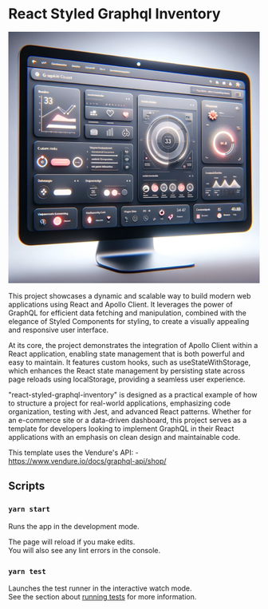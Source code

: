 # React Styled Graphql Inventory

![React Styled Graphql Inventory](./assets/logo.webp)

This project showcases a dynamic and scalable way to build modern web applications using React and Apollo Client. It leverages the power of GraphQL for efficient data fetching and manipulation, combined with the elegance of Styled Components for styling, to create a visually appealing and responsive user interface.

At its core, the project demonstrates the integration of Apollo Client within a React application, enabling state management that is both powerful and easy to maintain. It features custom hooks, such as useStateWithStorage, which enhances the React state management by persisting state across page reloads using localStorage, providing a seamless user experience.

"react-styled-graphql-inventory" is designed as a practical example of how to structure a project for real-world applications, emphasizing code organization, testing with Jest, and advanced React patterns. Whether for an e-commerce site or a data-driven dashboard, this project serves as a template for developers looking to implement GraphQL in their React applications with an emphasis on clean design and maintainable code.

This template uses the Vendure's API: - https://www.vendure.io/docs/graphql-api/shop/

## Scripts

### `yarn start`

Runs the app in the development mode.

The page will reload if you make edits.\
You will also see any lint errors in the console.

### `yarn test`

Launches the test runner in the interactive watch mode.\
See the section about [running tests](https://facebook.github.io/create-react-app/docs/running-tests) for more information.
